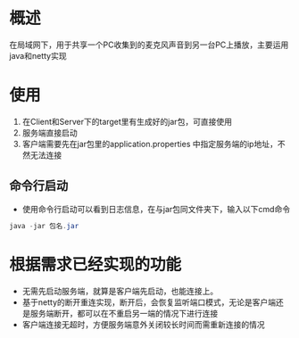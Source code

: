 # 概述
在局域网下，用于共享一个PC收集到的麦克风声音到另一台PC上播放，主要运用java和netty实现
# 使用
1. 在Client和Server下的target里有生成好的jar包，可直接使用
2. 服务端直接启动
3. 客户端需要先在jar包里的application.properties 中指定服务端的ip地址，不然无法连接
## 命令行启动
- 使用命令行启动可以看到日志信息，在与jar包同文件夹下，输入以下cmd命令
```java
java -jar 包名.jar
```
# 根据需求已经实现的功能
- 无需先启动服务端，就算是客户端先启动，也能连接上。
- 基于netty的断开重连实现，断开后，会恢复监听端口模式，无论是客户端还是服务端断开，都可以在不重启另一端的情况下进行连接
- 客户端连接无超时，方便服务端意外关闭较长时间而需重新连接的情况   

